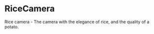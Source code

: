 RiceCamera
==========

Rice camera - The camera with the elegance of rice, and the quality of a potato.
